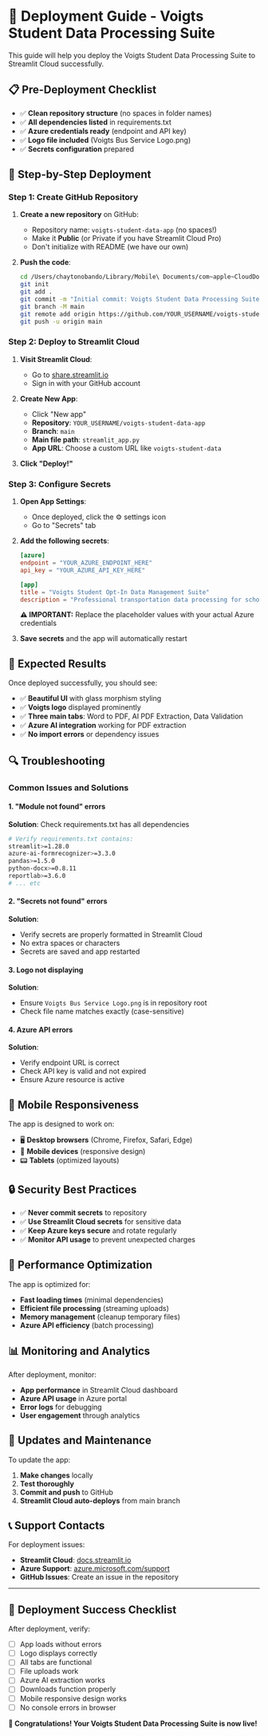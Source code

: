 # 🚀 Deployment Guide - Voigts Student Data Processing Suite

This guide will help you deploy the Voigts Student Data Processing Suite to Streamlit Cloud successfully.

## 📋 Pre-Deployment Checklist

- ✅ **Clean repository structure** (no spaces in folder names)
- ✅ **All dependencies listed** in requirements.txt
- ✅ **Azure credentials ready** (endpoint and API key)
- ✅ **Logo file included** (Voigts Bus Service Logo.png)
- ✅ **Secrets configuration** prepared

## 🔧 Step-by-Step Deployment

### Step 1: Create GitHub Repository

1. **Create a new repository** on GitHub:
   - Repository name: `voigts-student-data-app` (no spaces!)
   - Make it **Public** (or Private if you have Streamlit Cloud Pro)
   - Don't initialize with README (we have our own)

2. **Push the code**:
   ```bash
   cd /Users/chaytonobando/Library/Mobile\ Documents/com~apple~CloudDocs/Python/voigts-student-data-app
   git init
   git add .
   git commit -m "Initial commit: Voigts Student Data Processing Suite"
   git branch -M main
   git remote add origin https://github.com/YOUR_USERNAME/voigts-student-data-app.git
   git push -u origin main
   ```

### Step 2: Deploy to Streamlit Cloud

1. **Visit Streamlit Cloud**:
   - Go to [share.streamlit.io](https://share.streamlit.io)
   - Sign in with your GitHub account

2. **Create New App**:
   - Click "New app"
   - **Repository**: `YOUR_USERNAME/voigts-student-data-app`
   - **Branch**: `main`
   - **Main file path**: `streamlit_app.py`
   - **App URL**: Choose a custom URL like `voigts-student-data`

3. **Click "Deploy!"**

### Step 3: Configure Secrets

1. **Open App Settings**:
   - Once deployed, click the ⚙️ settings icon
   - Go to "Secrets" tab

2. **Add the following secrets**:
   ```toml
   [azure]
   endpoint = "YOUR_AZURE_ENDPOINT_HERE"
   api_key = "YOUR_AZURE_API_KEY_HERE"

   [app]
   title = "Voigts Student Opt-In Data Management Suite"
   description = "Professional transportation data processing for school districts"
   ```

   **⚠️ IMPORTANT:** Replace the placeholder values with your actual Azure credentials

3. **Save secrets** and the app will automatically restart

## 🎯 Expected Results

Once deployed successfully, you should see:

- ✅ **Beautiful UI** with glass morphism styling
- ✅ **Voigts logo** displayed prominently
- ✅ **Three main tabs**: Word to PDF, AI PDF Extraction, Data Validation
- ✅ **Azure AI integration** working for PDF extraction
- ✅ **No import errors** or dependency issues

## 🔍 Troubleshooting

### Common Issues and Solutions

#### 1. "Module not found" errors
**Solution**: Check requirements.txt has all dependencies
```bash
# Verify requirements.txt contains:
streamlit>=1.28.0
azure-ai-formrecognizer>=3.3.0
pandas>=1.5.0
python-docx>=0.8.11
reportlab>=3.6.0
# ... etc
```

#### 2. "Secrets not found" errors
**Solution**: 
- Verify secrets are properly formatted in Streamlit Cloud
- No extra spaces or characters
- Secrets are saved and app restarted

#### 3. Logo not displaying
**Solution**: 
- Ensure `Voigts Bus Service Logo.png` is in repository root
- Check file name matches exactly (case-sensitive)

#### 4. Azure API errors
**Solution**:
- Verify endpoint URL is correct
- Check API key is valid and not expired
- Ensure Azure resource is active

## 📱 Mobile Responsiveness

The app is designed to work on:
- 🖥️ **Desktop browsers** (Chrome, Firefox, Safari, Edge)
- 📱 **Mobile devices** (responsive design)
- 📟 **Tablets** (optimized layouts)

## 🔒 Security Best Practices

- ✅ **Never commit secrets** to repository
- ✅ **Use Streamlit Cloud secrets** for sensitive data
- ✅ **Keep Azure keys secure** and rotate regularly
- ✅ **Monitor API usage** to prevent unexpected charges

## 🚀 Performance Optimization

The app is optimized for:
- **Fast loading times** (minimal dependencies)
- **Efficient file processing** (streaming uploads)
- **Memory management** (cleanup temporary files)
- **Azure API efficiency** (batch processing)

## 📊 Monitoring and Analytics

After deployment, monitor:
- **App performance** in Streamlit Cloud dashboard
- **Azure API usage** in Azure portal
- **Error logs** for debugging
- **User engagement** through analytics

## 🔄 Updates and Maintenance

To update the app:
1. **Make changes** locally
2. **Test thoroughly**
3. **Commit and push** to GitHub
4. **Streamlit Cloud auto-deploys** from main branch

## 📞 Support Contacts

For deployment issues:
- **Streamlit Cloud**: [docs.streamlit.io](https://docs.streamlit.io)
- **Azure Support**: [azure.microsoft.com/support](https://azure.microsoft.com/support)
- **GitHub Issues**: Create an issue in the repository

---

## 🎉 Deployment Success Checklist

After deployment, verify:
- [ ] App loads without errors
- [ ] Logo displays correctly
- [ ] All tabs are functional
- [ ] File uploads work
- [ ] Azure AI extraction works
- [ ] Downloads function properly
- [ ] Mobile responsive design works
- [ ] No console errors in browser

**🎊 Congratulations! Your Voigts Student Data Processing Suite is now live!**
